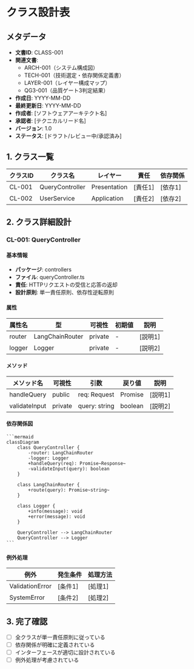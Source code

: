 # クラス設計表

## メタデータ
- **文書ID**: CLASS-001
- **関連文書**: 
  - ARCH-001（システム構成図）
  - TECH-001（技術選定・依存関係定義書）
  - LAYER-001（レイヤー構成マップ）
  - QG3-001（品質ゲート3判定結果）
- **作成日**: YYYY-MM-DD
- **最終更新日**: YYYY-MM-DD
- **作成者**: [ソフトウェアアーキテクト名]
- **承認者**: [テクニカルリード名]
- **バージョン**: 1.0
- **ステータス**: [ドラフト/レビュー中/承認済み]

## 1. クラス一覧

| クラスID | クラス名 | レイヤー | 責任 | 依存関係 |
|----------|----------|----------|------|----------|
| CL-001 | QueryController | Presentation | [責任1] | [依存1] |
| CL-002 | UserService | Application | [責任2] | [依存2] |

## 2. クラス詳細設計

### CL-001: QueryController

#### 基本情報
- **パッケージ**: controllers
- **ファイル**: queryController.ts
- **責任**: HTTPリクエストの受信と応答の返却
- **設計原則**: 単一責任原則、依存性逆転原則

#### 属性
| 属性名 | 型 | 可視性 | 初期値 | 説明 |
|--------|----|---------|---------|----- |
| router | LangChainRouter | private | - | [説明1] |
| logger | Logger | private | - | [説明2] |

#### メソッド
| メソッド名 | 可視性 | 引数 | 戻り値 | 説明 |
|------------|--------|------|--------|------|
| handleQuery | public | req: Request | Promise<Response> | [説明1] |
| validateInput | private | query: string | boolean | [説明2] |

#### 依存関係図

````mermaid
```mermaid
classDiagram
    class QueryController {
        -router: LangChainRouter
        -logger: Logger
        +handleQuery(req): Promise~Response~
        -validateInput(query): boolean
    }
    
    class LangChainRouter {
        +route(query): Promise~string~
    }
    
    class Logger {
        +info(message): void
        +error(message): void
    }
    
    QueryController --> LangChainRouter
    QueryController --> Logger
```
````

#### 例外処理
| 例外 | 発生条件 | 処理方法 |
|------|----------|----------|
| ValidationError | [条件1] | [処理1] |
| SystemError | [条件2] | [処理2] |

## 3. 完了確認
- [ ] 全クラスが単一責任原則に従っている
- [ ] 依存関係が明確に定義されている
- [ ] インターフェースが適切に設計されている
- [ ] 例外処理が考慮されている
